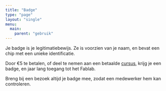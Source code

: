 ```yaml
---
title: "Badge"
type: "page"
layout: "single"
menu: 
  main:
    parent: "gebruik"
---
```

Je badge is je legitimatiebewijs. Ze is voorzien van je naam, en bevat een chip met een unieke identificatie.

Door €5 te betalen, of deel te nemen aan een betaalde [cursus](/cursussen), krijg je een badge, en jaar lang toegang tot het Fablab.

Breng bij een bezoek altijd je badge mee, zodat een medewerker hem kan controleren.